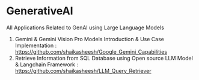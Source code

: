 # GenerativeAI
All Applications Related to GenAI using Large Language Models

1) Gemini & Gemini Vision Pro Models Introduction & Use Case Implementation : https://github.com/shaikasheesh/Google_Gemini_Capabilities
2) Retrieve Information from SQL Database using Open source LLM Model & Langchain Framework : https://github.com/shaikasheesh/LLM_Query_Retriever
